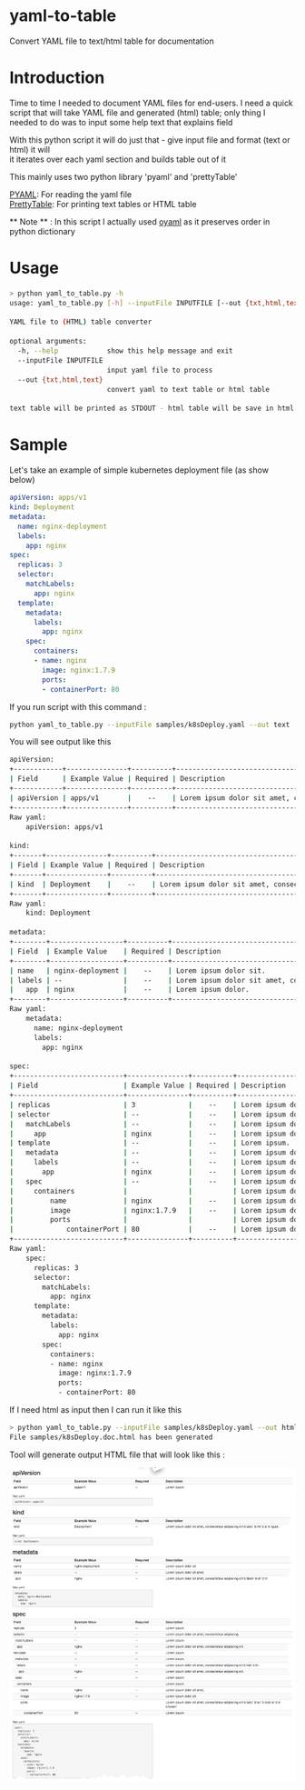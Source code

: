 # yaml-to-table
Convert YAML file to text/html table for documentation 

# Introduction 
  Time to time I needed to document YAML files for end-users.
  I need a quick script that will take YAML file and generated (html) table;
   only thing I needed to do was to input some help text that explains field
   
   With this python script it will do just that - give input file and format (text or html) it will   
   it iterates over each yaml section and builds table out of it 
   
   This mainly uses two python library 'pyaml' and 'prettyTable' 
   
   [PYAML](https://pyyaml.org/wiki/PyYAML): For reading the yaml file    
   [PrettyTable](https://pypi.org/project/PrettyTable/): For printing text tables or HTML table    
   
   ** Note ** : In this script I actually used 
   [oyaml](https://github.com/wimglenn/oyaml) as it preserves order in python dictionary
     

# Usage 

```bash
> python yaml_to_table.py -h
usage: yaml_to_table.py [-h] --inputFile INPUTFILE [--out {txt,html,text}]

YAML file to (HTML) table converter

optional arguments:
  -h, --help            show this help message and exit
  --inputFile INPUTFILE
                        input yaml file to process
  --out {txt,html,text}
                        convert yaml to text table or html table

text table will be printed as STDOUT - html table will be save in html file
```

# Sample 

Let's take an example of simple kubernetes deployment file (as show below)

```yaml
apiVersion: apps/v1
kind: Deployment
metadata:
  name: nginx-deployment
  labels:
    app: nginx
spec:
  replicas: 3
  selector:
    matchLabels:
      app: nginx
  template:
    metadata:
      labels:
        app: nginx
    spec:
      containers:
      - name: nginx
        image: nginx:1.7.9
        ports:
        - containerPort: 80
```
If you run script with this command :

```bash
python yaml_to_table.py --inputFile samples/k8sDeploy.yaml --out text
```

You will see output like this 

```bash
apiVersion:
+------------+---------------+----------+------------------------------------------------------------------------------+
| Field      | Example Value | Required | Description                                                                  |
+------------+---------------+----------+------------------------------------------------------------------------------+
| apiVersion | apps/v1       |    --    | Lorem ipsum dolor sit amet, consecteteur adipiscing elit b'orci' b'et' b'a'. |
+------------+---------------+----------+------------------------------------------------------------------------------+
Raw yaml:
	apiVersion: apps/v1

kind:
+-------+---------------+----------+-------------------------------------------------------------------------------------------+
| Field | Example Value | Required | Description                                                                               |
+-------+---------------+----------+-------------------------------------------------------------------------------------------+
| kind  | Deployment    |    --    | Lorem ipsum dolor sit amet, consecteteur adipiscing elit b'nisi' b'mi' b'a' b'nunc' b'a'. |
+-------+---------------+----------+-------------------------------------------------------------------------------------------+
Raw yaml:
	kind: Deployment

metadata:
+--------+------------------+----------+------------------------------------------------------------------------------------+
| Field  | Example Value    | Required | Description                                                                        |
+--------+------------------+----------+------------------------------------------------------------------------------------+
| name   | nginx-deployment |    --    | Lorem ipsum dolor sit.                                                             |
| labels | --               |    --    | Lorem ipsum dolor sit amet, consecteteur adipiscing elit b'quis' b'mi' b'a' b'ut'. |
|   app  | nginx            |    --    | Lorem ipsum dolor.                                                                 |
+--------+------------------+----------+------------------------------------------------------------------------------------+
Raw yaml:
	metadata:
	  name: nginx-deployment
	  labels:
	    app: nginx

spec:
+---------------------------+---------------+----------+--------------------------------------------------------------------------------------------------------------------+
| Field                     | Example Value | Required | Description                                                                                                        |
+---------------------------+---------------+----------+--------------------------------------------------------------------------------------------------------------------+
| replicas                  | 3             |    --    | Lorem ipsum dolor sit amet, consecteteur.                                                                          |
| selector                  | --            |    --    | Lorem ipsum dolor sit.                                                                                             |
|   matchLabels             | --            |    --    | Lorem ipsum dolor sit amet, consecteteur adipiscing elit b'enim' b'eu' b'a' b'a' b'a' b'tortor' b'lacus' b'vitae'. |
|     app                   | nginx         |    --    | Lorem ipsum dolor sit amet, consecteteur adipiscing elit b'nisi'.                                                  |
| template                  | --            |    --    | Lorem ipsum.                                                                                                       |
|   metadata                | --            |    --    | Lorem ipsum dolor sit amet, consecteteur adipiscing elit b'nisi' b'in'.                                            |
|     labels                | --            |    --    | Lorem ipsum dolor sit amet, consecteteur adipiscing.                                                               |
|       app                 | nginx         |    --    | Lorem ipsum dolor.                                                                                                 |
|   spec                    | --            |    --    | Lorem ipsum dolor sit amet, consecteteur adipiscing.                                                               |
|     containers            |               |          | Lorem ipsum dolor sit amet, consecteteur adipiscing elit b'elit' b'ad' b'a'.                                       |
|         name              | nginx         |    --    | Lorem ipsum dolor sit amet.                                                                                        |
|         image             | nginx:1.7.9   |    --    | Lorem ipsum dolor sit amet, consecteteur adipiscing elit b'orci' b'ad' b'a'.                                       |
|         ports             |               |          | Lorem ipsum dolor sit amet, consecteteur adipiscing elit.                                                          |
|             containerPort | 80            |    --    | Lorem ipsum dolor sit amet, consecteteur adipiscing elit b'nunc' b'eu' b'a' b'ante' b'a' b'tortor'.                |
+---------------------------+---------------+----------+--------------------------------------------------------------------------------------------------------------------+
Raw yaml:
	spec:
	  replicas: 3
	  selector:
	    matchLabels:
	      app: nginx
	  template:
	    metadata:
	      labels:
	        app: nginx
	    spec:
	      containers:
	      - name: nginx
	        image: nginx:1.7.9
	        ports:
	        - containerPort: 80

```

If I need html as input then I can run it like this 

```bash
> python yaml_to_table.py --inputFile samples/k8sDeploy.yaml --out html
File samples/k8sDeploy.doc.html has been generated
```

Tool will generate output HTML file that will look like this :

![yaml to html](doc/k8s-html-out.png)
